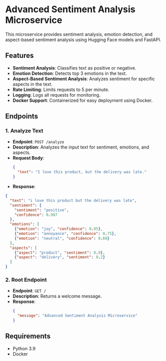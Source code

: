 # Advanced Sentiment Analysis Microservice

This microservice provides sentiment analysis, emotion detection, and aspect-based sentiment analysis using Hugging Face models and FastAPI.

## Features
- **Sentiment Analysis**: Classifies text as positive or negative.
- **Emotion Detection**: Detects top 3 emotions in the text.
- **Aspect-Based Sentiment Analysis**: Analyzes sentiment for specific aspects in the text.
- **Rate Limiting**: Limits requests to 5 per minute.
- **Logging**: Logs all requests for monitoring.
- **Docker Support**: Containerized for easy deployment using Docker.

## Endpoints

### 1. Analyze Text
- **Endpoint**: `POST /analyze`
- **Description**: Analyzes the input text for sentiment, emotions, and aspects.
- **Request Body**:
  ```json
  {
    "text": "I love this product, but the delivery was late."
  }
  ```
- **Response**:
```json
{
  "text": "i love this product but the delivery was late",
  "sentiment": {
    "sentiment": "positive",
    "confidence": 0.987
  },
  "emotions": [
    {"emotion": "joy", "confidence": 0.95},
    {"emotion": "annoyance", "confidence": 0.75},
    {"emotion": "neutral", "confidence": 0.60}
  ],
  "aspects": [
    {"aspect": "product", "sentiment": 0.9},
    {"aspect": "delivery", "sentiment": 0.2}
  ]
}
```

### 2. Root Endpoint
- **Endpoint**: `GET /`
- **Description**: Returns a welcome message.
- **Response**:
  ```json
  {
    "message": "Advanced Sentiment Analysis Microservice"
  }

## Requirements
- Python 3.9
- Docker